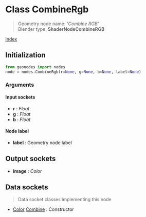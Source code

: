 
# Class CombineRgb

> Geometry node name: _'Combine RGB'_<br>Blender type:  **ShaderNodeCombineRGB**


[Index](/docs/index.md)

## Initialization


```python
from geonodes import nodes
node = nodes.CombineRgb(r=None, g=None, b=None, label=None)
```


### Arguments


#### Input sockets



- **r** : _Float_
- **g** : _Float_
- **b** : _Float_



#### Node label



- **label** : Geometry node label



## Output sockets



- **image** : _Color_



## Data sockets

> Data socket classes implementing this node




- [Color](../sockets/Color.md) [Combine](../sockets/Color.md#combine) : Constructor


